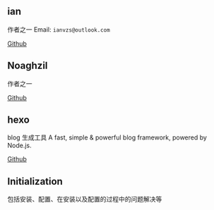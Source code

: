 ## ian
作者之一
Email: `ianvzs@outlook.com`

[Github](https://github.com/IanVzs/)

## Noaghzil
作者之一

[Github](https://github.com/Zzl615)


## hexo
blog 生成工具
A fast, simple & powerful blog framework, powered by Node.js.

[Github](https://github.com/hexojs/hexo)

## Initialization
包括安装、配置、在安装以及配置的过程中的问题解决等
